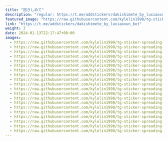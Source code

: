 ```yaml
---
title: "抱きしめて"
description: "regular: https://t.me/addstickers/dakishimete_by_luxiaoxun_bot"
featured_image: "https://raw.githubusercontent.com/kylelin1998/tg-sticker-spreading-worldwide-images/main/img/17e7cf9b-2e5c-4d38-bf11-d255c18eccac.jpg"
link: "https://t.me/addstickers/dakishimete_by_luxiaoxun_bot"
weight: 3
date: 2024-01-13T22:17:47+08:00
images:
  - https://raw.githubusercontent.com/kylelin1998/tg-sticker-spreading-worldwide-images/main/img/17e7cf9b-2e5c-4d38-bf11-d255c18eccac.jpg
  - https://raw.githubusercontent.com/kylelin1998/tg-sticker-spreading-worldwide-images/main/img/37908a19-c66b-4be7-9a79-ff356ae787e0.jpg
  - https://raw.githubusercontent.com/kylelin1998/tg-sticker-spreading-worldwide-images/main/img/57b6550d-e08d-4b8c-aac1-6de30f6a047a.jpg
  - https://raw.githubusercontent.com/kylelin1998/tg-sticker-spreading-worldwide-images/main/img/c245a217-33bd-47e6-8085-163188a0c011.jpg
  - https://raw.githubusercontent.com/kylelin1998/tg-sticker-spreading-worldwide-images/main/img/160b4cd7-3185-47cc-b2a1-b465b785df9d.jpg
  - https://raw.githubusercontent.com/kylelin1998/tg-sticker-spreading-worldwide-images/main/img/819c60cf-454e-4c26-ad37-8e384f3c9294.jpg
  - https://raw.githubusercontent.com/kylelin1998/tg-sticker-spreading-worldwide-images/main/img/e7b4b9ee-ad78-4c93-9b92-82fee376f95b.jpg
  - https://raw.githubusercontent.com/kylelin1998/tg-sticker-spreading-worldwide-images/main/img/a876ed0a-04b6-4d9e-8279-a65eed2bc3d8.jpg
  - https://raw.githubusercontent.com/kylelin1998/tg-sticker-spreading-worldwide-images/main/img/82338615-9849-4913-9277-66cd59d834a3.jpg
  - https://raw.githubusercontent.com/kylelin1998/tg-sticker-spreading-worldwide-images/main/img/8366a303-cdcf-400e-a766-2932029e7e9f.jpg
  - https://raw.githubusercontent.com/kylelin1998/tg-sticker-spreading-worldwide-images/main/img/b07bb5c9-a4e8-4906-8e8b-40bae051a283.jpg
  - https://raw.githubusercontent.com/kylelin1998/tg-sticker-spreading-worldwide-images/main/img/d1e8fd98-6ef6-4cdf-b8b6-2a3e42cbc1dd.jpg
  - https://raw.githubusercontent.com/kylelin1998/tg-sticker-spreading-worldwide-images/main/img/74ad2523-5543-43a1-a71a-d3d954cccef0.jpg
  - https://raw.githubusercontent.com/kylelin1998/tg-sticker-spreading-worldwide-images/main/img/1384b2c4-3059-4afb-9cc0-4478e9492c80.jpg
  - https://raw.githubusercontent.com/kylelin1998/tg-sticker-spreading-worldwide-images/main/img/9f0fceba-b158-4780-a5dc-0930b8d53315.jpg
  - https://raw.githubusercontent.com/kylelin1998/tg-sticker-spreading-worldwide-images/main/img/7df3b204-6fcb-4d8a-8c94-7e231b0772ad.jpg
  - https://raw.githubusercontent.com/kylelin1998/tg-sticker-spreading-worldwide-images/main/img/cd8aadee-835c-4c24-848d-64a7fcc2fe93.jpg
  - https://raw.githubusercontent.com/kylelin1998/tg-sticker-spreading-worldwide-images/main/img/b4efc295-7434-4248-9a5d-24189d347657.jpg
  - https://raw.githubusercontent.com/kylelin1998/tg-sticker-spreading-worldwide-images/main/img/0e935a44-a3a7-4261-acd9-5548906b9730.jpg
  - https://raw.githubusercontent.com/kylelin1998/tg-sticker-spreading-worldwide-images/main/img/55ccbdb6-3a1c-4d35-a7de-de192965d198.jpg
---
```


